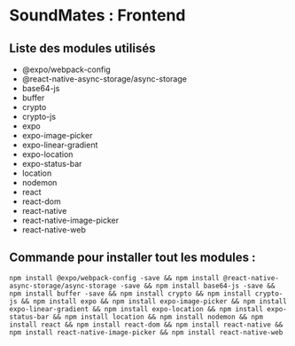 # SoundMates : Frontend

## Liste des modules utilisés
 - @expo/webpack-config
 - @react-native-async-storage/async-storage
 - base64-js
 - buffer
 - crypto
 - crypto-js
 - expo
 - expo-image-picker
 - expo-linear-gradient
 - expo-location
 - expo-status-bar
 - location
 - nodemon
 - react
 - react-dom
 - react-native
 - react-native-image-picker
 - react-native-web

## Commande pour installer tout les modules :

    npm install @expo/webpack-config -save && npm install @react-native-async-storage/async-storage -save && npm install base64-js -save && npm install buffer -save && npm install crypto && npm install crypto-js && npm install expo && npm install expo-image-picker && npm install expo-linear-gradient && npm install expo-location && npm install expo-status-bar && npm install location && npm install nodemon && npm install react && npm install react-dom && npm install react-native && npm install react-native-image-picker && npm install react-native-web

